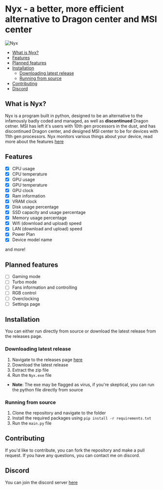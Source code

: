 # Nyx - a better, more efficient alternative to Dragon center and MSI center

![Nyx](https://raw.githubusercontent.com/theAbdoSabbagh/Nyx/main/imgs/img1.png)

- [What is Nyx?](#what-is-nyx)
- [Features](#features)
- [Planned features](#planned-features)
- [Installation](#installation)
  - [Downloading latest release](#downloading-latest-release)
  - [Running from source](#running-from-source)
- [Contributing](#contributing)
- [Discord](#discord)

## What is Nyx?
Nyx is a program built in python, designed to be an alternative to the infamously badly coded and managed, as well as **discontinued** Dragon cetner. MSI has left it's users with 10th gen processors in the dust, and has discontinued Dragon center, and designed MSI center to be for devices with 11th gen processors. Nyx monitors various things about your device, read more about the features [here](#features)

## Features
- [x] CPU usage
- [x] CPU temperature
- [x] GPU usage
- [x] GPU temperature
- [x] GPU clock
- [x] Ram information
- [x] VRAM clock
- [x] Disk usage percentage
- [x] SSD capacity and usage percentage
- [x] Memory usage percentage
- [x] Wifi (download and upload) speed
- [x] LAN (download and upload) speed
- [x] Power Plan
- [x] Device model name

and more!

## Planned features
- [ ] Gaming mode
- [ ] Turbo mode
- [ ] Fans information and controlling
- [ ] RGB control
- [ ] Overclocking
- [ ] Settings page

## Installation
You can either run directly from source or download the latest release from the releases page.

### Downloading latest release
1. Navigate to the releases page [here](https://github.com/theAbdoSabbagh/Nyx/releases)
2. Download the latest release
3. Extract the zip file
4. Run the `Nyx.exe` file
- **Note**: The exe may be flagged as virus, if you're skeptical, you can run the python file directly from source

### Running from source
1. Clone the repository and navigate to the folder
2. Install the required packages using `pip install -r requirements.txt`
3. Run the `main.py` file

## Contributing
If you'd like to contribute, you can fork the repository and make a pull request. If you have any questions, you can contact me on discord.

## Discord
You can join the discord server [here](https://discord.gg/WM7G3rq5AE)

